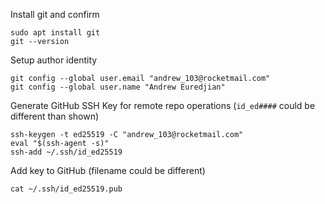 Install git and confirm
```
sudo apt install git
git --version
```

Setup author identity
```
git config --global user.email "andrew_103@rocketmail.com"
git config --global user.name "Andrew Euredjian"
```

Generate GitHub SSH Key for remote repo operations (`id_ed####` could be different than shown)
```
ssh-keygen -t ed25519 -C "andrew_103@rocketmail.com"
eval "$(ssh-agent -s)"
ssh-add ~/.ssh/id_ed25519
```

Add key to GitHub (filename could be different)
```
cat ~/.ssh/id_ed25519.pub
```
